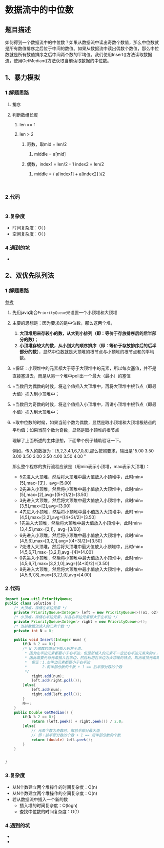 # 数据流中的中位数

## 题目描述

如何得到一个数据流中的中位数？如果从数据流中读出奇数个数值，那么中位数就是所有数值排序之后位于中间的数值。如果从数据流中读出偶数个数值，那么中位数就是所有数值排序之后中间两个数的平均值。我们使用Insert()方法读取数据流，使用GetMedian()方法获取当前读取数据的中位数。
  

## 1、暴力模拟

### 1.解题思路

1. 排序

2. 判断数组长度

   1. len == 1

   2. len > 2

      1. 奇数，取mid = len/2

         1. middle = a[mid]

      2. 偶数，index1 = len/2 - 1   index2 = len/2

         1. middle = ( a[index1] + a[index2] )/2

         ​			

         

### 2.代码

```java

```

### 3.复杂度

- 时间复杂度：O( )
- 空间复杂度：O( )

### 4.遇到的坑

- 




## 2、双优先队列法

### 1.解题思路

[参考](https://sunweiguo.github.io/2019/03/18/%E5%89%91%E6%8C%87offer/%E3%80%90%E9%9D%A2%E8%AF%95%E9%A2%9863-%E6%95%B0%E6%8D%AE%E6%B5%81%E4%B8%AD%E7%9A%84%E4%B8%AD%E4%BD%8D%E6%95%B0%E3%80%91/)

1. 先用java集合`PriorityQueue`来设置一个小顶堆和大顶堆

2. 主要的思想是：因为要求的是中位数，那么这两个堆，

   1. **大顶堆用来存较小的数，从大到小排列（即：等价于存放排序后的后半部分的数）**；
   2. **小顶堆存较大的数，从小到大的顺序排序（即：等价于存放排序后的后半部分的数）**，显然中位数就是大顶堆的根节点与小顶堆的根节点和的平均数。

3. ⭐保证：小顶堆中的元素都大于等于大顶堆中的元素，所以每次塞值，并不是直接塞进去，而是从另一个堆中poll出一个最大（最小）的塞值

4. ⭐当数目为偶数的时候，将这个值插入大顶堆中，再将大顶堆中根节点（即最大值）插入到小顶堆中；

5. ⭐当数目为奇数的时候，将这个值插入小顶堆中，再讲小顶堆中根节点（即最小值）插入到大顶堆中；

6. ⭐取中位数的时候，如果当前个数为偶数，显然是取小顶堆和大顶堆根结点的平均值；如果当前个数为奇数，显然是取小顶堆的根节点

   理解了上面所述的主体思想，下面举个例子辅助验证一下。

   例如，传入的数据为：[5,2,3,4,1,6,7,0,8],那么按照要求，输出是"5.00 3.50 3.00 3.50 3.00 3.50 4.00 3.50 4.00 "

   那么整个程序的执行流程应该是（用min表示小顶堆，max表示大顶堆）：

   - 5先进入大顶堆，然后将大顶堆中最大值放入小顶堆中，此时min=[5],max=[无]，avg=[5.00]
   - 2先进入小顶堆，然后将小顶堆中最小值放入大顶堆中，此时min=[5],max=[2],avg=[(5+2)/2]=[3.50]
   - 3先进入大顶堆，然后将大顶堆中最大值放入小顶堆中，此时min=[3,5],max=[2],avg=[3.00]
   - 4先进入小顶堆，然后将小顶堆中最小值放入大顶堆中，此时min=[4,5],max=[3,2],avg=[(4+3)/2]=[3.50]
   - 1先进入大顶堆，然后将大顶堆中最大值放入小顶堆中，此时min=[3,4,5],max=[2,1]，avg=[3/00]
   - 6先进入小顶堆，然后将小顶堆中最小值放入大顶堆中，此时min=[4,5,6],max=[3,2,1],avg=[(4+3)/2]=[3.50]
   - 7先进入大顶堆，然后将大顶堆中最大值放入小顶堆中，此时min=[4,5,6,7],max=[3,2,1],avg=[4]=[4.00]
   - 0先进入小顶堆，然后将小顶堆中最大值放入小顶堆中，此时min=[4,5,6,7],max=[3,2,1,0],avg=[(4+3)/2]=[3.50]
   - 8先进入大顶堆，然后将大顶堆中最小值放入大顶堆中，此时min=[4,5,6,7,8],max=[3,2,1,0],avg=[4.00]

### 2.代码

```java
import java.util.PriorityQueue;
public class Solution {
    /* 大顶堆，存储左半边元素 */
    private PriorityQueue<Integer> left = new PriorityQueue<>((o1, o2) -> o2 - o1);
    /* 小顶堆，存储右半边元素，并且右半边元素都大于左半边 */
    private PriorityQueue<Integer> right = new PriorityQueue<>();
    /* 当前数据流读入的元素个数 */
    private int N = 0;

    public void Insert(Integer num) {
        if(N % 2 == 0){
		/* N 为偶数的情况下插入到左半边。
         * 因为左半边元素都要小于右半边，但是新插入的元素不一定比右半边元素来的小，
         * 因此需要先将元素插入右半边，然后利用右半边为大顶堆的特点，取出堆顶元素即为			最大元素，此时插入左半边
         *  保证：1.左半边元素都要小于右半边
         *       2.前半部分数的个数 + 1 == 后半部分数的个数 
         */
            right.add(num);
            left.add(right.poll());
        }else{
            left.add(num);
            right.add(left.poll());
        }
        N++;
    }
    public Double GetMedian() {
        if(N % 2 == 0){
            return (left.peek() + right.peek()) / 2.0;
        }else{
            // 元素个数为奇数时，取前半部分最大值
            // 即：前半部分数的个数 + 1 == 后半部分数的个数 
            return (double) left.peek();  
        }
    }


}
```

### 3.复杂度

- 从N个数建立两个堆操作的时间复杂度：O(n)   
- 从N个数建立两个堆操作的空间复杂度：O(n)
- 若从数据流中插入一个新的数
  - 插入堆的时间复杂度：O(logn)
  - 查找中位数的时间复杂度：O(1)

### 4.遇到的坑

- 
- 